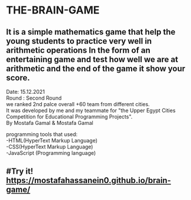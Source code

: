 # THE-BRAIN-GAME

 It is a simple mathematics game that help the young students to practice very well in arithmetic operations In the form of an entertaining game and test how well we are at arithmetic and the end of the game it show your score.
---                   
Date: 15.12.2021                                                              
Round : Second Round                                              
we ranked 2nd palce overall +60 team from different cities.                                                                                                              
It was developed by me and my teammate for "the Upper Egypt Cities Competition for Educational Programming Projects".          
By Mostafa Gamal & Mostafa Gamal                                                
                                                                                             
 programming tools that used:            
-HTML(HyperText Markup Language)                          
-CSS(HyperText Markup Language)                            
-JavaScript (Programming language)


#Try it!                                   
https://mostafahassanein0.github.io/brain-game/
---
